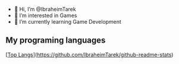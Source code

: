 - 👋 Hi, I’m @IbraheimTarek
- 👀 I’m interested in Games
- 🌱 I’m currently learning Game Development
<!---
IbraheimTarek/IbraheimTarek is a ✨ special ✨ repository because its `README.md` (this file) appears on your GitHub profile.
You can click the Preview link to take a look at your changes.
--->

## My programing languages
[[Top Langs](https://github-readme-stats.vercel.app/api/top-langs/?username=IbraheimTarek&layout=compact)](https://github.com/IbraheimTarek/github-readme-stats)
##
